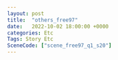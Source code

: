 ```yaml
---
layout: post
title:  "others_free97"
date:   2022-10-02 18:00:00 +0000
categories: Etc
Tags: Story Etc
SceneCode: ["scene_free97_q1_s20"]
---
```

